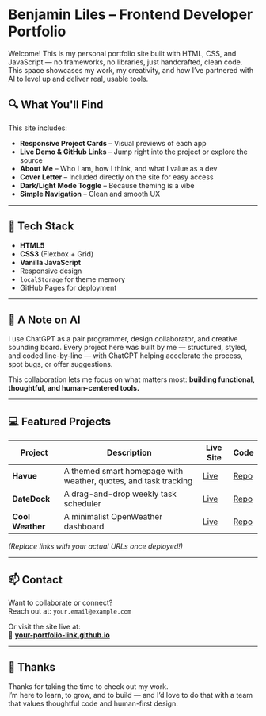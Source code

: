 # Benjamin Liles – Frontend Developer Portfolio

Welcome! This is my personal portfolio site built with HTML, CSS, and JavaScript — no frameworks, no libraries, just handcrafted, clean code. This space showcases my work, my creativity, and how I’ve partnered with AI to level up and deliver real, usable tools.

## 🔍 What You'll Find

This site includes:

- **Responsive Project Cards** – Visual previews of each app
- **Live Demo & GitHub Links** – Jump right into the project or explore the source
- **About Me** – Who I am, how I think, and what I value as a dev
- **Cover Letter** – Included directly on the site for easy access
- **Dark/Light Mode Toggle** – Because theming is a vibe
- **Simple Navigation** – Clean and smooth UX

---

## 🧰 Tech Stack

- **HTML5**
- **CSS3** (Flexbox + Grid)
- **Vanilla JavaScript**
- Responsive design
- `localStorage` for theme memory
- GitHub Pages for deployment

---

## 🤖 A Note on AI

I use ChatGPT as a pair programmer, design collaborator, and creative sounding board. Every project here was built by me — structured, styled, and coded line-by-line — with ChatGPT helping accelerate the process, spot bugs, or offer suggestions.

This collaboration lets me focus on what matters most: **building functional, thoughtful, and human-centered tools.**

---

## 💻 Featured Projects

| Project     | Description                                                                 | Live Site                  | Code                     |
|-------------|-----------------------------------------------------------------------------|----------------------------|--------------------------|
| **Havue**   | A themed smart homepage with weather, quotes, and task tracking             | [Live](#)                  | [Repo](#)                |
| **DateDock**| A drag-and-drop weekly task scheduler                                       | [Live](#)                  | [Repo](#)                |
| **Cool Weather** | A minimalist OpenWeather dashboard                                     | [Live](#)                  | [Repo](#)                |

_(Replace links with your actual URLs once deployed!)_

---

## 📫 Contact

Want to collaborate or connect?  
Reach out at: `your.email@example.com`

Or visit the site live at:  
🔗 **[your-portfolio-link.github.io](https://your-portfolio-link.github.io)**

---

## 🙏 Thanks

Thanks for taking the time to check out my work.  
I’m here to learn, to grow, and to build — and I’d love to do that with a team that values thoughtful code and human-first design.


